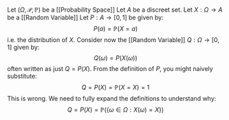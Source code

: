 Let $(\Omega,\mathcal{P},\mathbb{P})$ be a [[Probability Space]]
Let $A$ be a discreet set.
Let $X:\Omega \to A$ be a [[Random Variable]] 
Let $P:A\to[0,1]$ be given by:
$$
P(a) = \mathbb{P}(X=a)
$$
i.e. the distribution of $X$.
Consider now the [[Random Variable]] $Q:\Omega\to[0,1]$ given by:
$$
Q(\omega) = P(X(\omega))
$$
often written as just $Q=P(X)$.
From the definition of $P$, 
you might naively substitute:
$$
Q=P(X)=\mathbb{P}(X=X)=1
$$
This is wrong. 
We need to fully expand the definitions to understand why:
$$
Q=P(X)=\mathbb{P}(\{ \omega \in \Omega : X(\omega) = X \})
$$
